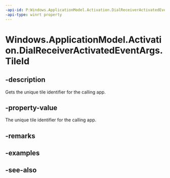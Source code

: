 ```yaml
---
-api-id: P:Windows.ApplicationModel.Activation.DialReceiverActivatedEventArgs.TileId
-api-type: winrt property
---
```


<!-- Property syntax
public string TileId { get; }
-->

# Windows.ApplicationModel.Activation.DialReceiverActivatedEventArgs.TileId

## -description
Gets the unique tile identifier for the calling app.

## -property-value
The unique tile identifier for the calling app.

## -remarks

## -examples

## -see-also
